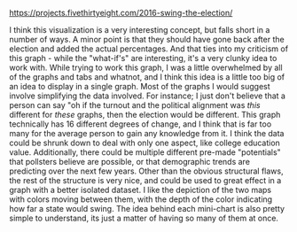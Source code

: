 https://projects.fivethirtyeight.com/2016-swing-the-election/

I think this visualization is a very interesting concept, but falls short in a number of ways. A minor point is that they should have gone back after the election and added the actual percentages. And that ties into my criticism of this graph - while the "what-if's" are interesting, it's a very clunky idea to work with. While trying to work this graph, I was a little overwhelmed by all of the graphs and tabs and whatnot, and I think this idea is a little too big of an idea to display in a single graph. Most of the graphs I would suggest involve simplifying the data involved. For instance; I just don't believe that a person can say "oh if the turnout and the political alignment was *this* different for *these* graphs, then the election would be different. This graph technically has 16 different degrees of change, and I think that is far too many for the average person to gain any knowledge from it. I think the data could be shrunk down to deal with only one aspect, like college education value. Additionally, there could be multiple different pre-made "potentials" that pollsters believe are possible, or that demographic trends are predicting over the next few years. Other than the obvious structural flaws, the rest of the structure is very nice, and could be used to great effect in a graph with a better isolated dataset. I like the depiction of the two maps with colors moving between them, with the depth of the color indicating how far a state would swing. The idea behind each mini-chart is also pretty simple to understand, its just a matter of having so many of them at once. 